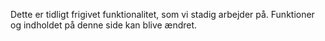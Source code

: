 Dette er tidligt frigivet funktionalitet, som vi stadig arbejder på. Funktioner og indholdet på denne side kan blive ændret.
